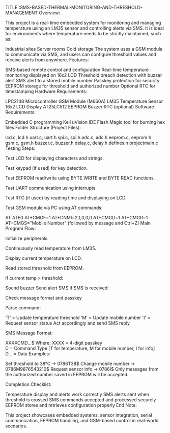 TITLE :SMS-BASED-THERMAL-MONITORING-AND-THRESHOLD-MANAGEMENT
Overview:

This project is a real-time embedded system for monitoring and managing temperature using an LM35 sensor and controlling alerts via SMS. It is ideal for environments where temperature needs to be strictly maintained, such as:

Industrial sites
Server rooms
Cold storage
The system uses a GSM module to communicate via SMS, and users can configure threshold values and receive alerts from anywhere.
Features:

SMS-based remote control and configuration
Real-time temperature monitoring displayed on 16x2 LCD
Threshold breach detection with buzzer alert
SMS alert to a stored mobile number
Passkey protection for security
EEPROM storage for threshold and authorized number
Optional RTC for timestamping
Hardware Requirements:

LPC2148 Microcontroller
GSM Module (M660A)
LM35 Temperature Sensor
16x2 LCD Display
AT25LC512 EEPROM
Buzzer
RTC (optional)
Software Requirements:

Embedded C programming
Keil uVision IDE
Flash Magic tool for burning hex files
Folder Structure (Project Files):

lcd.c, lcd.h
uart.c, uart.h
spi.c, spi.h
adc.c, adc.h
eeprom.c, eeprom.h
gsm.c, gsm.h
buzzer.c, buzzer.h
delay.c, delay.h
defines.h
projectmain.c
Testing Steps:

Test LCD for displaying characters and strings.

Test keypad (if used) for key detection.

Test EEPROM read/write using BYTE WRITE and BYTE READ functions.

Test UART communication using interrupts.

Test RTC (if used) by reading time and displaying on LCD.

Test GSM module via PC using AT commands:

AT
ATE0
AT+CMGF=1
AT+CNMI=2,1,0,0,0
AT+CMGD=1
AT+CMGR=1
AT+CMGS="Mobile Number" (followed by message and Ctrl+Z)
Main Program Flow:

Initialize peripherals.

Continuously read temperature from LM35.

Display current temperature on LCD.

Read stored threshold from EEPROM.

If current temp > threshold:

Sound buzzer
Send alert SMS
If SMS is received:

Check message format and passkey

Parse command:

'T' = Update temperature threshold
'M' = Update mobile number
'I' = Request sensor status
Act accordingly and send SMS reply

SMS Message Format:

XXXXCMD...$
Where:
XXXX = 4-digit passkey  
C = Command Type [T for temperature, M for mobile number, I for info]  
D... = Data
Examples:

Set threshold to 38°C → 0786T38$
Change mobile number → 0786M9876543210$
Request sensor info → 0786I$
Only messages from the authorized number saved in EEPROM will be accepted.

Completion Checklist:

Temperature display and alerts work correctly
SMS alerts sent when threshold is crossed
SMS commands accepted and processed securely
EEPROM stores and retrieves configuration properly
End Note:

This project showcases embedded systems, sensor integration, serial communication, EEPROM handling, and GSM-based control in real-world scenarios.
